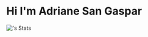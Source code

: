 
# Hi I'm Adriane San Gaspar

![<Alkon0st>'s Stats](https://github-readme-stats.vercel.app/api?username=<Alkon0st>&theme=vuedark&show_icons=true&hide_border=true&count_private=true)
